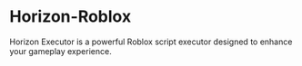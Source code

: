 # Horizon-Roblox
Horizon Executor is a powerful Roblox script executor designed to enhance your gameplay experience.
